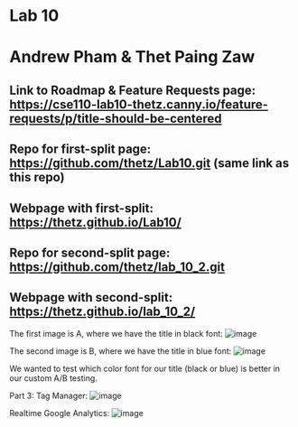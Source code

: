 # Lab 10
# Andrew Pham & Thet Paing Zaw
## Link to Roadmap & Feature Requests page: https://cse110-lab10-thetz.canny.io/feature-requests/p/title-should-be-centered

## Repo for first-split page: https://github.com/thetz/Lab10.git (same link as this repo)

## Webpage with first-split: https://thetz.github.io/Lab10/

## Repo for second-split page: https://github.com/thetz/lab_10_2.git

## Webpage with second-split: https://thetz.github.io/lab_10_2/

The first image is A, where we have the title in black font:
![image](https://user-images.githubusercontent.com/32047306/120937641-7643a880-c6c3-11eb-8132-2945cf9a952c.png)

The second image is B, where we have the title in blue font:
![image](https://user-images.githubusercontent.com/32047306/120937652-8196d400-c6c3-11eb-896a-ffda419c8e8a.png)

We wanted to test which color font for our title (black or blue) is better in our custom A/B testing.  

Part 3:
Tag Manager:
![image](https://user-images.githubusercontent.com/32047306/120949478-79f22200-c6f9-11eb-8a5f-30748e526fa1.png)

Realtime Google Analytics:
![image](https://user-images.githubusercontent.com/32047306/121275992-aab19300-c882-11eb-9a7d-4c96058db00b.png)
